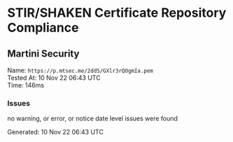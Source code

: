 # STIR/SHAKEN Certificate Repository Compliance

## Martini Security

Name: `https://p.mtsec.me/2dd5/GXlr3rQOgmIa.pem`\
Tested At: 10 Nov 22 06:43 UTC\
Time: 146ms

### Issues

no warning, or error, or notice date level issues were found

Generated: 10 Nov 22 06:43 UTC